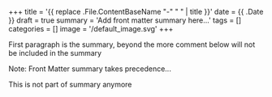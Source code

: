 +++
title = '{{ replace .File.ContentBaseName "-" " " | title }}'
date = {{ .Date }}
draft = true
summary =  'Add front matter summary here...'
tags = []
categories = []
image = '/default_image.svg'
+++

First paragraph is the summary, beyond the more
comment below will not be included in the summary

Note: Front Matter summary takes precedence...

<!--more-->

This is not part of summary anymore
